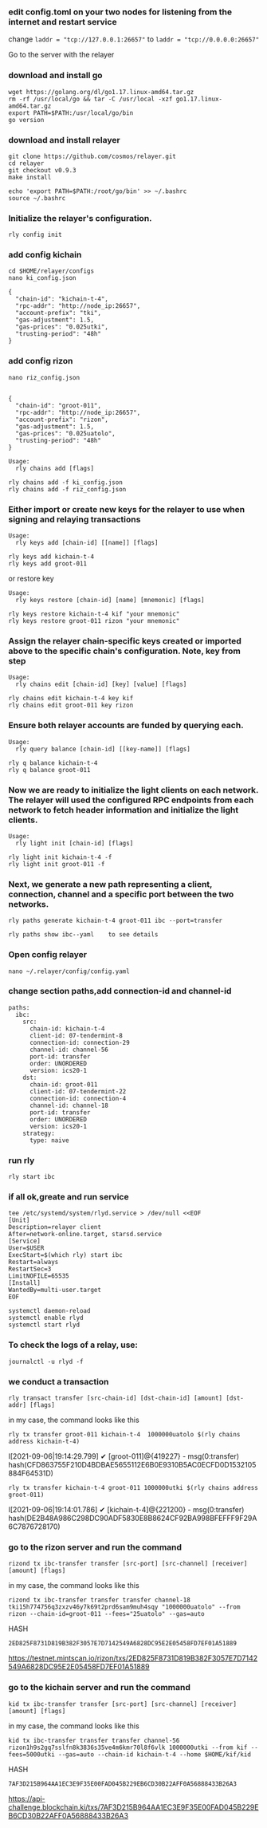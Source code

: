 ### edit config.toml on your two nodes for listening from the internet and restart service

change ```laddr = "tcp://127.0.0.1:26657"``` to ```laddr = "tcp://0.0.0.0:26657"```


Go to the server with the relayer

### download and install go


```
wget https://golang.org/dl/go1.17.linux-amd64.tar.gz
rm -rf /usr/local/go && tar -C /usr/local -xzf go1.17.linux-amd64.tar.gz
export PATH=$PATH:/usr/local/go/bin
go version
```

### download and install relayer
```
git clone https://github.com/cosmos/relayer.git
cd relayer
git checkout v0.9.3
make install

echo 'export PATH=$PATH:/root/go/bin' >> ~/.bashrc
source ~/.bashrc
```
### Initialize the relayer's configuration.
```
rly config init
```

### add config kichain
```
cd $HOME/relayer/configs
nano ki_config.json

{
  "chain-id": "kichain-t-4",
  "rpc-addr": "http://node_ip:26657",
  "account-prefix": "tki",
  "gas-adjustment": 1.5,
  "gas-prices": "0.025utki",
  "trusting-period": "48h"
}
```

### add config rizon
```
nano riz_config.json


{
  "chain-id": "groot-011",
  "rpc-addr": "http://node_ip:26657",
  "account-prefix": "rizon",
  "gas-adjustment": 1.5,
  "gas-prices": "0.025uatolo",
  "trusting-period": "48h"
}
```
```
Usage:
  rly chains add [flags]
```
```
rly chains add -f ki_config.json
rly chains add -f riz_config.json
```
### Either import or create new keys for the relayer to use when signing and relaying transactions
```
Usage:
  rly keys add [chain-id] [[name]] [flags]
  ```
```
rly keys add kichain-t-4
rly keys add groot-011
```

or restore key
```
Usage:
  rly keys restore [chain-id] [name] [mnemonic] [flags]
```
```
rly keys restore kichain-t-4 kif "your mnemonic"
rly keys restore groot-011 rizon "your mnemonic"
```
### Assign the relayer chain-specific keys created or imported above to the specific chain's configuration. Note, key from step
```
Usage:
  rly chains edit [chain-id] [key] [value] [flags]
```

```
rly chains edit kichain-t-4 key kif
rly chains edit groot-011 key rizon
```
### Ensure both relayer accounts are funded by querying each.
```
Usage:
  rly query balance [chain-id] [[key-name]] [flags]
```
```
rly q balance kichain-t-4
rly q balance groot-011
```

### Now we are ready to initialize the light clients on each network. The relayer will used the configured RPC endpoints from each network to fetch header information and initialize the light clients.
```
Usage:
  rly light init [chain-id] [flags]
```

```
rly light init kichain-t-4 -f
rly light init groot-011 -f
```
### Next, we generate a new path representing a client, connection, channel and a specific port between the two networks.
```
rly paths generate kichain-t-4 groot-011 ibc --port=transfer

rly paths show ibc--yaml    to see details
```
### Open config relayer
```
nano ~/.relayer/config/config.yaml
```

### change section paths,add connection-id and channel-id
```
paths:
  ibc:
    src:
      chain-id: kichain-t-4
      client-id: 07-tendermint-8
      connection-id: connection-29
      channel-id: channel-56
      port-id: transfer
      order: UNORDERED
      version: ics20-1
    dst:
      chain-id: groot-011
      client-id: 07-tendermint-22
      connection-id: connection-4
      channel-id: channel-18
      port-id: transfer
      order: UNORDERED
      version: ics20-1
    strategy:
      type: naive
```
### run rly
```
rly start ibc
```
### if all ok,greate and run service

```
tee /etc/systemd/system/rlyd.service > /dev/null <<EOF
[Unit]
Description=relayer client
After=network-online.target, starsd.service
[Service]
User=$USER
ExecStart=$(which rly) start ibc
Restart=always
RestartSec=3
LimitNOFILE=65535
[Install]
WantedBy=multi-user.target
EOF
```
```
systemctl daemon-reload
systemctl enable rlyd
systemctl start rlyd
```
### To check the logs of a relay, use:
```
journalctl -u rlyd -f
```

### we conduct a transaction
```
rly transact transfer [src-chain-id] [dst-chain-id] [amount] [dst-addr] [flags]
```
in my case, the command looks like this
```
rly tx transfer groot-011 kichain-t-4  1000000uatolo $(rly chains address kichain-t-4)
```
I[2021-09-06|19:14:29.799] ✔ [groot-011]@{419227} - msg(0:transfer) hash(CFD863755F210D4BDBAE5655112E6B0E9310B5AC0ECFD0D1532105884F64531D)

```
rly tx transfer kichain-t-4 groot-011 1000000utki $(rly chains address groot-011)
```

I[2021-09-06|19:14:01.786] ✔ [kichain-t-4]@{221200} - msg(0:transfer) hash(DE2B48A986C298DC90ADF5830E8B8624CF92BA998BFEFFF9F29A6C7876728170)

### go to the rizon server and run the command
```
rizond tx ibc-transfer transfer [src-port] [src-channel] [receiver] [amount] [flags]
```

in my case, the command looks like this
```
rizond tx ibc-transfer transfer transfer channel-18 tki15h774756q3zxzv46y7k69t2prd6sam9muh4sqy "1000000uatolo" --from rizon --chain-id=groot-011 --fees="25uatolo" --gas=auto
```
HASH
```
2ED825F8731D819B382F3057E7D7142549A6828DC95E2E05458FD7EF01A51889
```
https://testnet.mintscan.io/rizon/txs/2ED825F8731D819B382F3057E7D7142549A6828DC95E2E05458FD7EF01A51889

### go to the kichain server and run the command

```
kid tx ibc-transfer transfer [src-port] [src-channel] [receiver] [amount] [flags]
```
in my case, the command looks like this
```
kid tx ibc-transfer transfer transfer channel-56 rizon1h9s2gq7sslfn8k3836s35ve4m6kmr70l8f6vlk 1000000utki --from kif --fees=5000utki --gas=auto --chain-id kichain-t-4 --home $HOME/kif/kid
```
HASH
```
7AF3D215B964AA1EC3E9F35E00FAD045B229EB6CD30B22AFF0A56888433B26A3
```
https://api-challenge.blockchain.ki/txs/7AF3D215B964AA1EC3E9F35E00FAD045B229EB6CD30B22AFF0A56888433B26A3
